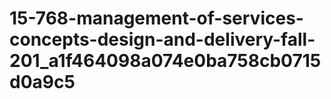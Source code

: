 # 15-768-management-of-services-concepts-design-and-delivery-fall-201_a1f464098a074e0ba758cb0715d0a9c5